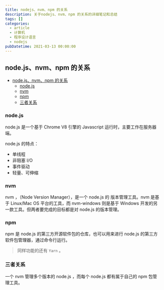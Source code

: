```yaml
---
title: nodejs、nvm、npm 的关系
description: 关于nodejs、nvm、npm 的关系的详细笔记和总结
tags: []
categories:
  - article
  - 计算机
  - 程序设计语言
  - nodejs
pubDatetime: 2021-03-13 00:00:00
---
```


## node.js、nvm、npm 的关系

- [node.js、nvm、npm 的关系](#nodejsnvmnpm-的关系)
  - [node.js](#nodejs)
  - [nvm](#nvm)
  - [npm](#npm)
  - [三者关系](#三者关系)

### node.js

node.js 是一个基于 Chrome V8 引擎的 Javascript 运行时，主要工作在服务器端。

node.js 的特点：

- 单线程
- 非阻塞 I/O
- 事件驱动
- 轻量、可伸缩

### nvm

nvm ，（Node Version Manager），是一个 node.js 的 版本管理工具。nvm 是基于 Linux/Mac OS 平台的工具，而 nvm-windows 则是基于 Windows 开发的另一款工具。但两者要完成的目标都是对 node.js 的版本管理。

### npm

npm 是 node.js 的第三方开源软件包的仓库，也可以用来进行 node.js 的第三方软件包管理器，通过命令行运行。

> 同样功能的还有 `Yarn` 。

### 三者关系

一个 nvm 管理多个版本的 node.js ，而每个 node.js 都有属于自己的 npm 包管理工具。
